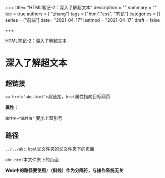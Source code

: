 +++
title= "HTML笔记-2：深入了解超文本"
description = ""
summary = ""
toc = true
authors = [ "zhang"]
tags = ["html","css", "笔记"]
categories = []
series = ["前端"]
date= "2021-04-17"
lastmod = "2021-04-17"
draft = false

+++

HTML笔记-2：深入了解超文本
<!--more-->

# 深入了解超文本

## 超链接

`<a href="abc.html">`超链接，`href`属性指向目标网页

**属性**：

`属性名="属性值"` 要加上双引号

## 路径

`../../abc.html`父文件夹的父文件夹下的页面

`abc.html`本文件夹下的页面

**Web中的路径要使用`/`（斜线）作为分隔符，与操作系统无关**